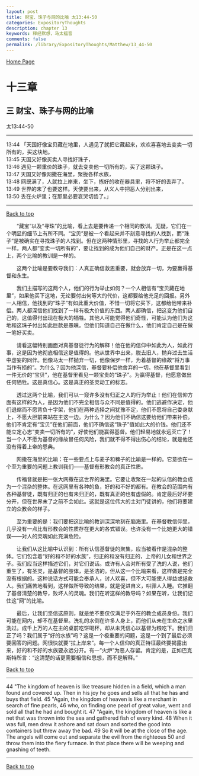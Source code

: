 ```yaml
---
layout: post
title: 财宝、珠子与网的比喻 太13:44-50
categories: ExpositoryThoughts
description: chapter 13
keywords: 释经默想，马太福音
comments: false
permalink: /library/ExpositoryThoughts/Matthew/13_44-50
---
```

[ Home Page ]({{site.baseurl}}/index) <br>

<a name="0"></a>
# 十三章 

## 三 财宝、珠子与网的比喻

太13:44-50

***

13:44 「天国好像宝贝藏在地里，人遇见了就把它藏起来，欢欢喜喜地去变卖一切所有的，买这块地。<br>
13:45 天国又好像买卖人寻找好珠子，<br>
13:46 遇见一颗重价的珠子，就去变卖他一切所有的，买了这颗珠子。<br>
13:47 天国又好像网撒在海里，聚拢各样水族，<br>
13:48 网既满了，人就拉上岸来，坐下，拣好的收在器具里，将不好的丢弃了。<br>
13:49 世界的末了也要这样。天使要出来，从义人中把恶人分别出来，<br>
13:50 丢在火炉里；在那里必要哀哭切齿了。」<br>

***

[Back to top](#0)

&emsp;&emsp;“藏宝”以及“寻珠”的比喻，看上去是要传递一个相同的教训。无疑，它们在一个明显的细节上有所不同。“宝贝”是被一个看起来并不刻意寻找的人找到，而“珠子”是被确实在寻找珠子的人找到。但在这两种情形里，寻找的人行为举止都完全一样。两人都“变卖一切所有的”，要让找到的成为他们自己的财产。正是在这一点上，两个比喻的教训是一样的。

&emsp;&emsp;这两个比喻是要教导我们：人真正确信救恩重要，就会放弃一切，为要赢得基督和永生。

&emsp;&emsp;我们主描写的这两个人，他们的行为举止如何？一个人相信有“宝贝藏在地里”，如果他买下这地，无论要付出何等大的代价，这都要给他充足的回报。另外一人相信，他找到的“珠子”有如此重大价值，不惜一切将它买下，这都给他带来补偿。两人都深信他们找到了一样有极大价值的东西。两人都确信，把这变为他们自己的，这值得付出现在极大的牺牲。其他人可能觉得他们奇怪，可能认为他们为这地和这珠子付出如此巨款是愚昧。但他们知道自己在做什么，他们肯定自己是在做一笔好买卖。

&emsp;&emsp;请看这幅特别画面对真基督徒行为的解释！他在他的信仰中如此为人，如此行事，这是因为他彻底相信这是值得的。他从世界中出来，脱去旧人，抛弃过去生活中虚妄的同伴。他像马太一样抛弃一切，他像保罗一样，为着基督的缘故“将万事当作有损的”。为什么？因为他深信，基督要补偿他舍弃的一切。他在基督里看到一件无价的“宝贝”，他在基督里看见一颗宝贵的“珠子”。为赢得基督，他愿意做出任何牺牲。这是真信心。这是真正的圣灵动工的标志。   

&emsp;&emsp;透过这两个比喻，我们可以一窥许多没有归正之人的行为举止！他们在信仰方面有这样的为人，是因为他们不完全相信与众不同是值得的。他们逃避作决定，他们退缩而不愿背负十字架，他们在两种选择之间犹豫不定，他们不愿将自己委身献上，不愿大胆前来站在主这一边。为什么？因为他们不确信这要给他们带来补偿。他们不肯定有“宝贝”在他们前面，他们不确信这“珠子”值如此大的价钱。他们还不能立定心志“变卖一切所有的”，好使他们能赢得基督。他们轻易地就永远灭亡了！当一个人不愿为基督的缘故冒任何风险，我们就不得不得出伤心的结论，就是他还没有得着上帝的恩典。

&emsp;&emsp;网撒在海里的比喻：在一些要点上与麦子和稗子的比喻是一样的。它意欲在一个至为重要的问题上教训我们——基督有形教会的真正性质。

&emsp;&emsp;传福音就是把一张大网撒在这世界的海里。它要让收聚在一起的认信的教会成为一个混杂的整体。在这网里有各种的鱼，好的和不好的都有。在教会的范围内有各种基督徒，既有归正的也有未归正的，既有真正的也有虚假的。肯定最后好坏要分开，但在世界末了之前不会如此。这就是这位伟大的主对门徒讲的，他们将要建立的众教会的样子。

&emsp;&emsp;至为重要的是：我们要把这比喻的教训深深地刻在脑海里。在基督教信仰里，几乎没有一点比有形教会的性质存在更大的各式错误。也许没有一个比她更大的错误——对人的灵魂如此充满危险。

&emsp;&emsp;让我们从这比喻中认识到：所有认信基督徒的聚集，应当被看作是混杂的整体。它们包含着“好的和不好的水族”，归正的和没有归正的，上帝的儿女和世界之子。我们应当这样描述它们，对它们说话。或许有人会对所有受了洗的人说，他们重生了，有圣灵，是基督的肢体，是圣洁的。但从这一个比喻来看，这样做是完全没有根据的。这种说话方式可能会奉承人，讨人欢喜，但不大可能使人得益或拯救人。我们痛苦地看到，这样做所导致的结果，就是促进自义，哄罪人入睡。它推翻了基督清楚的教导，败坏人的灵魂。我们在听这样的教导吗？如果在听，让我们记住这“网”的比喻。

&emsp;&emsp;最后，让我们坚信这原则，就是绝不要仅仅满足于外在的教会成员身份。我们可能在网内，却不在基督里。洗礼的水倒在许多人身上，而他们从未在生命之水里洗过。成千上万的人在主的桌前吃饼喝杯，却从未凭信心以基督为粮吃下。我们归正了吗？我们属于“好的水族”吗？这是一个极重要的问题，这是一个到了最后必须要回答的问题。网很快就要“拉上岸来”。每一个人信仰的真正特征最终要揭露出来，好的和不好的水族要永远分开。有一“火炉”为恶人存留。肯定的是，正如巴克斯特所言：“这清楚的话更需要相信和思想，而不是解释。”

[Back to top](#0)

***

44 "The kingdom of heaven is like treasure hidden in a field, which a man found and covered up. Then in his joy he goes and sells all that he has and buys that field. 45 "Again, the kingdom of heaven is like a merchant in search of fine pearls, 46 who, on finding one pearl of great value, went and sold all that he had and bought it. 47 "Again, the kingdom of heaven is like a net that was thrown into the sea and gathered fish of every kind. 48 When it was full, men drew it ashore and sat down and sorted the good into containers but threw away the bad. 49 So it will be at the close of the age. The angels will come out and separate the evil from the righteous 50 and throw them into the fiery furnace. In that place there will be weeping and gnashing of teeth.

***

[Back to top](#0)
